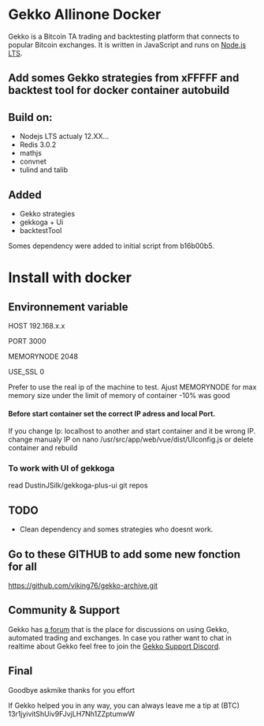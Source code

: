 
# Gekko Allinone Docker
 
Gekko is a Bitcoin TA trading and backtesting platform that connects to popular Bitcoin exchanges. It is written in JavaScript and runs on [Node.js LTS](http://nodejs.org).
 ##  Add somes Gekko strategies from xFFFFF and backtest tool for docker container autobuild
 
 ## Build on:
 
 - Nodejs LTS actualy 12.XX...
 - Redis 3.0.2
 - mathjs
 - convnet
 - tulind and talib
 
 ## Added
 - Gekko strategies
 - gekkoga + Ui
 - backtestTool

Somes dependency were added to initial script from b16b00b5.

# Install with docker

## Environnement variable

HOST 192.168.x.x

PORT 3000

MEMORYNODE 2048

USE_SSL 0

Prefer to use the real ip of the machine to test.
Ajust MEMORYNODE for max memory size under the limit of memory of container -10% was good
 



#### Before start container set the correct IP adress and local Port.
If you change Ip: localhost to another and start container and it be wrong IP. change manualy IP on
nano /usr/src/app/web/vue/dist/UIconfig.js or delete container and rebuild

### To work with UI of gekkoga 
read DustinJSilk/gekkoga-plus-ui git repos



## TODO
- Clean dependency and somes strategies who doesnt work.

## Go to these GITHUB to add some new fonction for all
https://github.com/viking76/gekko-archive.git

## Community & Support

Gekko has [a forum](https://forum.gekko.wizb.it/) that is the place for discussions on using Gekko, automated trading and exchanges. In case you rather want to chat in realtime about Gekko feel free to join the [Gekko Support Discord](https://discord.gg/26wMygt).

## Final
Goodbye askmike thanks for you effort

If Gekko helped you in any way, you can always leave me a tip at (BTC) 13r1jyivitShUiv9FJvjLH7Nh1ZZptumwW
